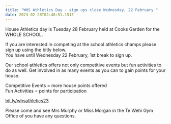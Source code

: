 ```yaml
---
title: "WHS Athletics Day - sign ups close Wednesday, 22 February "
date: 2023-02-28T02:48:51.151Z
---
```

House Athletics day is Tuesday 28 February held at Cooks Garden for the WHOLE SCHOOL.  

If you are interested in competing at the school athletics champs please sign up using the bitly below.  
You have until Wednesday 22 February, 1st break to sign up.  

Our school athletics offers not only competitive events but fun activities to do as well. Get involved in as many events as you can to gain points for your house.  

Competitive Events = more house points offered  
Fun Activities = points for participation

[bit.ly/whsathletics23](https://docs.google.com/forms/d/e/1FAIpQLSeYaQQU96ktEwCzlAskNwXbpYEtdC7WfhlQO1ek7jTJYU9nWQ/viewform)  

Please come and see Mrs Murphy or Miss Morgan in the Te Wehi Gym Office of you have any questions.